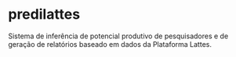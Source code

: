 # predilattes
Sistema de inferência de potencial produtivo de pesquisadores e de geração de relatórios baseado em dados da Plataforma Lattes.
